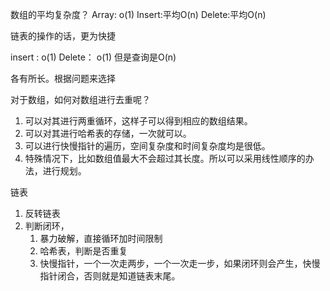 数组的平均复杂度？
Array: o(1)
Insert:平均O(n)
Delete:平均O(n)

链表的操作的话，更为快捷

insert : o(1)
Delete： o(1)
但是查询是O(n)

各有所长。根据问题来选择


对于数组，如何对数组进行去重呢？
 1. 可以对其进行两重循环，这样子可以得到相应的数组结果。
 2. 可以对其进行哈希表的存储，一次就可以。
 3. 可以进行快慢指针的遍历，空间复杂度和时间复杂度均是很低。
 4. 特殊情况下，比如数组值最大不会超过其长度。所以可以采用线性顺序的办法，进行规划。

链表
1. 反转链表
2. 判断闭环，
    1. 暴力破解，直接循环加时间限制
    2. 哈希表，判断是否重复
    3. 快慢指针，一个一次走两步，一个一次走一步，如果闭环则会产生，快慢指针闭合，否则就是知道链表末尾。